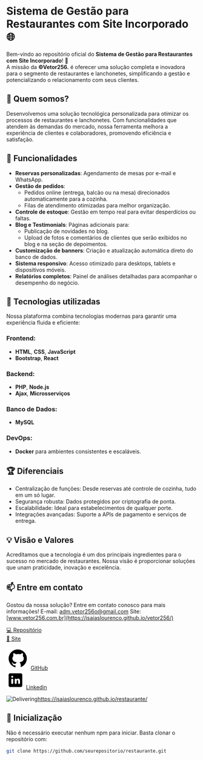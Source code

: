 # Sistema de Gestão para Restaurantes com Site Incorporado 🌐

Bem-vindo ao repositório oficial do **Sistema de Gestão para Restaurantes com Site Incorporado**! 🚀  
A missão da **©Vetor256.** é oferecer uma solução completa e inovadora para o segmento de restaurantes e lanchonetes, simplificando a gestão e potencializando o relacionamento com seus clientes.

## 🧩 Quem somos?

Desenvolvemos uma solução tecnológica personalizada para otimizar os processos de restaurantes e lanchonetes. Com funcionalidades que atendem às demandas do mercado, nossa ferramenta melhora a experiência de clientes e colaboradores, promovendo eficiência e satisfação.

## 🌟 Funcionalidades

- **Reservas personalizadas**: Agendamento de mesas por e-mail e WhatsApp.
- **Gestão de pedidos**: 
  - Pedidos online (entrega, balcão ou na mesa) direcionados automaticamente para a cozinha.
  - Filas de atendimento otimizadas para melhor organização.
- **Controle de estoque**: Gestão em tempo real para evitar desperdícios ou faltas.
- **Blog e Testimonials**: Páginas adicionais para:
  - Publicação de novidades no blog.
  - Upload de fotos e comentários de clientes que serão exibidos no blog e na seção de depoimentos.
- **Customização de banners**: Criação e atualização automática direto do banco de dados.
- **Sistema responsivo**: Acesso otimizado para desktops, tablets e dispositivos móveis.
- **Relatórios completos**: Painel de análises detalhadas para acompanhar o desempenho do negócio.

## 🔧 Tecnologias utilizadas

Nossa plataforma combina tecnologias modernas para garantir uma experiência fluida e eficiente:

### Frontend:
- **HTML**, **CSS**, **JavaScript**
- **Bootstrap**, **React**

### Backend:
- **PHP**, **Node.js**
- **Ajax**, **Microsserviços**

### Banco de Dados:
- **MySQL**

### DevOps:
- **Docker** para ambientes consistentes e escaláveis.

## 🏆 Diferenciais

- Centralização de funções: Desde reservas até controle de cozinha, tudo em um só lugar.
- Segurança robusta: Dados protegidos por criptografia de ponta.
- Escalabilidade: Ideal para estabelecimentos de qualquer porte.
- Integrações avançadas: Suporte a APIs de pagamento e serviços de entrega.

## 💡 Visão e Valores

Acreditamos que a tecnologia é um dos principais ingredientes para o sucesso no mercado de restaurantes. Nossa visão é proporcionar soluções que unam praticidade, inovação e excelência.

## 📫 Entre em contato

Gostou da nossa solução? Entre em contato conosco para mais informações!
E-mail: adm.vetor256o@gmail.com 
Site: [www.vetor256.com.br](https://isaiaslourenco.github.io/vetor256/)

<a href="https://github.com/IsaiasLourenco/restaurante" target="_blank"> 💻 Repositório </a> <br>
<a href="https://restaurante.vetor256.com" target="_blank">🔗 Site</a>

<img src="./assets/imagens/logotipo-do-github.png" alt="GitHub"> [GitHub](https://github.com/IsaiasLourenco)<br> <img src="./assets/imagens/logotipo-do-linkedin.png" alt="LinkedIn"> [Linkedin](https://www.linkedin.com/in/isaias-lourenco/)

<img src="./assets/imagens/about-us/restaurante.gif" alt="Delivering">https://isaiaslourenco.github.io/restaurante/

## 🚀 Inicialização

Não é necessário executar nenhum npm para iniciar. Basta clonar o repositório com:
```bash
git clone https://github.com/seurepositorio/restaurante.git

